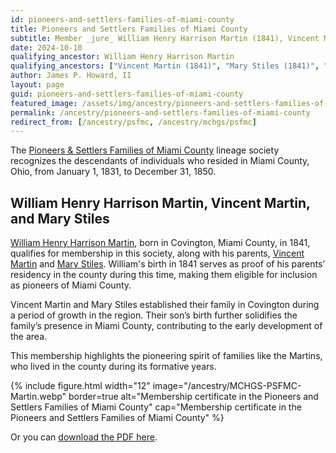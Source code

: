 ```yaml
---
id: pioneers-and-settlers-families-of-miami-county
title: Pioneers and Settlers Families of Miami County
subtitle: Member _jure_ William Henry Harrison Martin (1841), Vincent Martin (1841), and Mary Stiles (1841)
date: 2024-10-10
qualifying_ancestor: William Henry Harrison Martin
qualifying_ancestors: ["Vincent Martin (1841)", "Mary Stiles (1841)", "William Henry Harrison Martin (1841)" ]
author: James P. Howard, II
layout: page
guid: pioneers-and-settlers-families-of-miami-county
featured_image: /assets/img/ancestry/pioneers-and-settlers-families-of-miami-county.webp
permalink: /ancestry/pioneers-and-settlers-families-of-miami-county
redirect_from: [/ancestry/psfmc, /ancestry/mchgs/psfmc]
---
```


The [Pioneers & Settlers Families of Miami
County](https://sites.rootsweb.com/~ohmchgs/mchgs_recognition.html)
lineage society recognizes the descendants of individuals who resided in
Miami County, Ohio, from January 1, 1831, to December 31, 1850.

## William Henry Harrison Martin, Vincent Martin, and Mary Stiles

[William Henry Harrison
Martin](https://www.wikitree.com/wiki/Martin-86990), born in Covington,
Miami County, in 1841, qualifies for membership in this society, along
with his parents, [Vincent
Martin](https://www.wikitree.com/wiki/Martin-86975) and [Mary
Stiles](https://www.wikitree.com/wiki/Stiles-5358).  William's birth in
1841 serves as proof of his parents’ residency in the county during this
time, making them eligible for inclusion as pioneers of Miami County.

Vincent Martin and Mary Stiles established their family in Covington during a
period of growth in the region. Their son’s birth further solidifies the
family’s presence in Miami County, contributing to the early development of the
area.

This membership highlights the pioneering spirit of families like the Martins,
who lived in the county during its formative years.

{% include figure.html width="12"
   image="/ancestry/MCHGS-PSFMC-Martin.webp" border=true
   alt="Membership certificate in the Pioneers and Settlers Families of Miami County"
   cap="Membership certificate in the Pioneers and Settlers Families of Miami County" %}
   
Or you can [download the PDF here](/assets/docs/ancestry/MCHGS-PSFMC-Martin.pdf).
